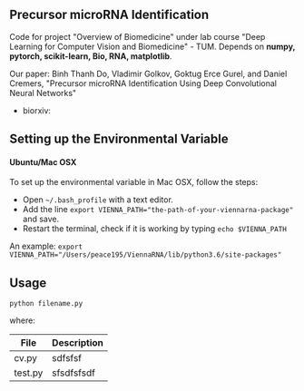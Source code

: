 ## Precursor microRNA Identification

Code for project "Overview of Biomedicine" under lab course "Deep Learning for Computer Vision and Biomedicine" - TUM. Depends on **numpy, pytorch, scikit-learn, Bio, RNA, matplotlib**.

Our paper: Binh Thanh Do, Vladimir Golkov, Goktug Erce Gurel, and Daniel Cremers, "Precursor microRNA Identification Using Deep Convolutional Neural Networks"

* biorxiv: 

## Setting up the Environmental Variable

#### Ubuntu/Mac OSX
To set up the environmental variable in Mac OSX, follow the steps:
- Open `~/.bash_profile` with a text editor.
- Add the line `export VIENNA_PATH="the-path-of-your-viennarna-package"` and save.
- Restart the terminal, check if it is working by typing `echo $VIENNA_PATH`

An example: `export VIENNA_PATH="/Users/peace195/ViennaRNA/lib/python3.6/site-packages"`

## Usage
	
	python filename.py

where:

File | Description
-----|------------
cv.py| sdfsfsf
test.py | sfsdfsfsdf